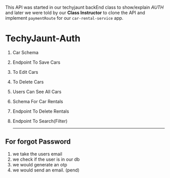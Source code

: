 This API was started in our techyjaunt 
backEnd class to show/explain _AUTH_ and 
later we were told by our **Class Instructor**
to clone the API and implement ``paymentRoute`` 
for our `car-rental-service` app.


# TechyJaunt-Auth
1. Car Schema
2. Endpoint To Save Cars
3. To Edit Cars
4. To Delete Cars
5. Users Can See All Cars
6. Schema For Car Rentals
7. Endpoint To Delete Rentals 
8. Endpoint To Search(Filter)
   
   -----

## For forgot Password
1. we take the users email
2. we check if the user is in our db
3. we would generate an otp
4. we would send an email. (pend)
